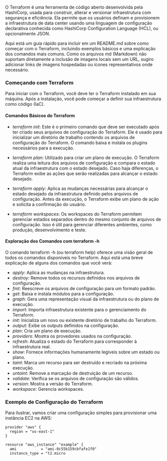 O Terraform é uma ferramenta de código aberto desenvolvida pela HashiCorp, usada para construir, alterar e versionar infraestrutura com segurança e eficiência. Ela permite que os usuários definam e provisionem a infraestrutura de data center usando uma linguagem de configuração declarativa conhecida como HashiCorp Configuration Language (HCL), ou opcionalmente JSON.

Aqui está um guia rápido para incluir em um README.md sobre como começar com o Terraform, incluindo exemplos básicos e uma explicação dos comandos mais comuns. Como os arquivos md (Markdown) não suportam diretamente a inclusão de imagens locais sem um URL, sugiro adicionar links de imagens hospedadas ou ícones representativos onde necessário.

### Começando com Terraform

Para iniciar com o Terraform, você deve ter o Terraform instalado em sua máquina. Após a instalação, você pode começar a definir sua infraestrutura como código (IaC).

#### Comandos Básicos do Terraform

- *terraform init*: Este é o primeiro comando que deve ser executado após ter criado seus arquivos de configuração do Terraform. Ele é usado para inicializar um diretório de trabalho contendo os arquivos de configuração do Terraform. O comando baixa e instala os plugins necessários para a execução.

- *terraform plan*: Utilizado para criar um plano de execução. O Terraform realiza uma leitura dos arquivos de configuração e compara o estado atual da infraestrutura com o estado desejado. Caso haja diferenças, o Terraform exibe as ações que serão realizadas para alcançar o estado desejado.

- *terraform apply*: Aplica as mudanças necessárias para alcançar o estado desejado da infraestrutura definido pelos arquivos de configuração. Antes da execução, o Terraform exibe um plano de ação e solicita a confirmação do usuário.

- *terraform workspaces*: Os workspaces do Terraform permitem gerenciar estados separados dentro do mesmo conjunto de arquivos de configuração. Isso é útil para gerenciar diferentes ambientes, como produção, desenvolvimento e teste.

#### Exploração dos Comandos com terraform -h

O comando terraform -h (ou terraform help) oferece uma visão geral de todos os comandos disponíveis no Terraform. Aqui está uma breve explicação de alguns dos comandos que você verá:

- *apply*: Aplica as mudanças na infraestrutura.
- *destroy*: Remove todos os recursos definidos nos arquivos de configuração.
- *fmt*: Reescreve os arquivos de configuração para um formato padrão.
- *get*: Baixa e instala módulos para a configuração.
- *graph*: Gera uma representação visual da infraestrutura ou do plano de execução.
- *import*: Importa infraestrutura existente para o gerenciamento do Terraform.
- *init*: Inicializa um novo ou existente diretório de trabalho do Terraform.
- *output*: Exibe os outputs definidos na configuração.
- *plan*: Cria um plano de execução.
- *providers*: Mostra os provedores usados na configuração.
- *refresh*: Atualiza o estado do Terraform para corresponder à infraestrutura real.
- *show*: Fornece informações humanamente legíveis sobre um estado ou plano.
- *taint*: Marca um recurso para ser destruído e recriado na próxima execução.
- *untaint*: Remove a marcação de destruição de um recurso.
- *validate*: Verifica se os arquivos de configuração são válidos.
- *version*: Mostra a versão do Terraform.
- *workspace*: Gerencia workspaces.

### Exemplo de Configuração do Terraform

Para ilustrar, vamos criar uma configuração simples para provisionar uma instância EC2 na AWS:

```hcl
provider "aws" {
  region = "us-east-1"
}

resource "aws_instance" "example" {
  ami           = "ami-0c55b159cbfafe1f0"
  instance_type = "t2.micro
